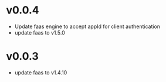 # v0.0.4
* Update faas engine to accept appId for client authentication
* update faas to v1.5.0

# v0.0.3
* update faas to v1.4.10